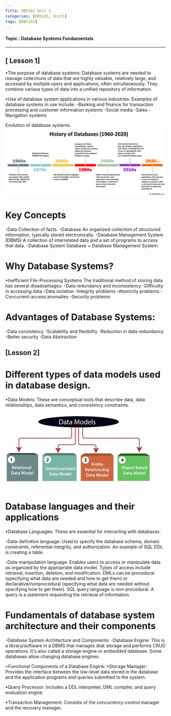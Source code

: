 ```yaml
---
Title: DBS101 Unit 1
categories: [DBS101, Unit1]
tags: [DBS101]
---
```


#### Topic : Database Systems Fundamentals

----
## [ Lesson 1]
•The purpose of database systems: 
    Database systems are needed to manage collections of data that are highly valuable, relatively large, and
    accessed by multiple users and applications, often simultaneously. They combine various types of data into
    a unified repository of information.

•Use of database system applications in various industries:
    Examples of database systems in use include:
    -Banking and finance for transaction processing and customer information systems
    -Social media
    -Sales
    -Navigation systems

 Evolution of database systems.
 ![history](history.png)

# Key Concepts
-Data Collection of facts.
-Database An organized collection of structured information, typically stored electronically.
-Database Management System (DBMS) A collection of interrelated data and a set of programs to access that data.
-Database System Database + Database Management System.

# Why Database Systems?
•Inefficient File-Processing Systems The traditional method of storing data has several disadvantages:
-Data redundancy and inconsistency
-Difficulty in accessing data
-Data isolation
-Integrity problems
-Atomicity problems
-Concurrent-access anomalies
-Security problems

# Advantages of Database Systems:
-Data consistency
-Scalability and flexibility
-Reduction in data redundancy
-Better security
-Data Abstraction

## [Lesson 2]

# Different types of data models used in database design.

•Data Models: 
These are conceptual tools that describe data, data relationships, data semantics, and consistency constraints.

![data](data.jpeg)

# Database languages and their applications

•Database Languages: These are essential for interacting with databases.

-Data-definition language: Used to specify the database schema, domain constraints, referential integrity, and authorization. An example of SQL DDL is creating a table.

-Data-manipulation language: Enables users to access or manipulate data as organized by the appropriate data model. Types of access include retrieval, insertion, deletion, and modification. DMLs can be procedural (specifying what data are needed and how to get them) or declarative/nonprocedural (specifying what data are needed without specifying how to get them). SQL query language is non-procedural. A query is a statement requesting the retrieval of information.


# Fundamentals of  database system architecture and their components

-Database System Architecture and Components:
-Database Engine: This is a library/software in a DBMS that manages disk storage and performs CRUD operations. It's also called a storage engine or embedded database. Some databases allow changing database engines.

~Functional Components of a Database Engine:
▪Storage Manager: Provides the interface between the low-level data stored in the database and the application programs and queries submitted to the system.

▪Query Processor: Includes a DDL interpreter, DML compiler, and query evaluation engine.

▪Transaction Management: Consists of the concurrency-control manager and the recovery manager.

